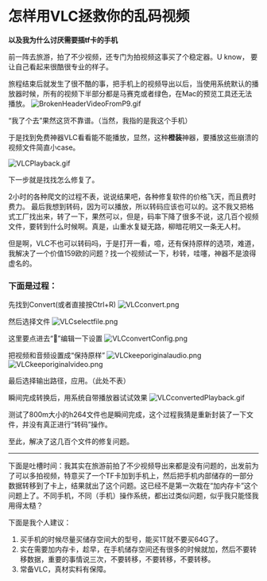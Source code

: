 # 怎样用VLC拯救你的乱码视频


**以及我为什么讨厌需要插tf卡的手机**

前一阵去旅游，拍了不少视频，还专门为拍视频这事买了个稳定器。U know， 要让自己看起来很酷很专业的样子。

旅程结束后就发生了很不酷的事，把手机上的视频导出以后，当使用系统默认的播放器时候，所有的视频下半部分都是马赛克或者绿色，在Mac的预览工具还无法播放。
![BrokenHeaderVideoFromP9.gif](https://raw.githubusercontent.com/bigphat/bigphat.github.io/master/pic/20181107/BrokenHeaderVideoFromP9.gif)

“我了个去”果然这货不靠谱。（当然，我指的是我这个手机）

于是找到免费神器VLC看看能不能播放，显然，这种**橙装**神器，要播放这些崩溃的视频文件简直小case。

![VLCPlayback.gif](https://raw.githubusercontent.com/bigphat/bigphat.github.io/master/pic/20181107/VLCPlayback.gif)

下一步就是找找怎么修复了。

2小时的各种爬文的过程不表，说说结果吧，各种修复软件的价格飞天，而且费时费力。
最后我想到转码，因为可以播放，所以转码应该也可以的。这不我又把格式工厂找出来，转了一下，果然可以，但是，码率下降了很多不说，这几百个视频文件，要转到什么时候啊。真是，山重水复疑无路，柳暗花明又一条无人村。


但是啊，VLC不也可以转码吗，于是打开一看，噫，还有保持原样的选项，难道，我解决了一个价值159欧的问题？找一个视频试一下，秒转，哇噻，神器不是浪得虚名的。

### 下面是过程：


先找到Convert(或者直接按Ctrl+R)
![VLCconvert.png](https://raw.githubusercontent.com/bigphat/bigphat.github.io/master/pic/20181107/VLCconvert.png)

然后选择文件
![VLCselectfile.png](https://raw.githubusercontent.com/bigphat/bigphat.github.io/master/pic/20181107/VLCselectfile.png)

这里要点进去“🔧”编辑一下设置
![VLCconvertConfig.png](https://raw.githubusercontent.com/bigphat/bigphat.github.io/master/pic/20181107/VLCconvertConfig.png)


把视频和音频设置成“保持原样”
![VLCkeeporiginalaudio.png](https://raw.githubusercontent.com/bigphat/bigphat.github.io/master/pic/20181107/VLCkeeporiginalaudio.png)
![VLCkeeporiginalvideo.png](https://raw.githubusercontent.com/bigphat/bigphat.github.io/master/pic/20181107/VLCkeeporiginalvideo.png)

最后选择输出路径，应用。（此处不表）

瞬间完成转换后，用系统自带播放器试试效果
![VLCconvertedPlayback.gif](https://raw.githubusercontent.com/bigphat/bigphat.github.io/master/pic/20181107/VLCconvertedPlayback.gif)

测试了800m大小的h264文件也是瞬间完成，这个过程我猜是重新封装了一下文件，并没有真正进行“转码”操作。

至此，解决了这几百个文件的修复问题。

----------
下面是吐槽时间：我其实在旅游前拍了不少视频导出来都是没有问题的，出发前为了可以多拍视频，特意买了一个TF卡加到手机上，然后把手机内部储存的一部分数据转移到了卡上，结果就出了这个问题。这已经不是第一次栽在“加内存卡”这个问题上了。不同手机，不同（手机）操作系统，都出过类似问题，似乎我只能怪我用得太糙？

下面是我个人建议：
1. 买手机的时候尽量买储存空间大的型号，能买1T就不要买64G了。
2. 实在需要加内存卡，趁早，在手机储存空间还有很多的时候就加，然后不要转移数据，重要的事情说三次，不要转移，不要转移，不要转移。
3. 常备VLC，真材实料有保障。
